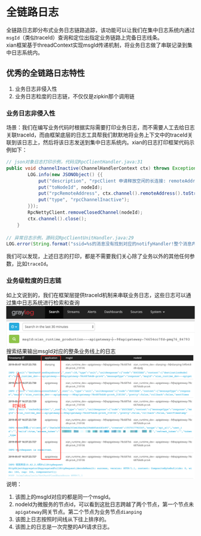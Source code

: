 # 全链路日志
全链路日志即分布式业务日志链路追踪，该功能可以让我们在集中日志系统内通过`msgId`（类似traceId）查询和定位出指定业务链路上完备日志线条。<br/>
xian框架基于threadContext实现msgId传递机制，将业务日志做了串联记录到集中日志系统内。

## 优秀的全链路日志特性
1. 业务日志非侵入性
2. 业务日志粒度的日志链，不仅仅是zipkin那个调用链

### 业务日志非侵入性
场景：我们在编写业务代码时根据实际需要打印业务日志，而不需要人工去给日志关联traceId，而由框架底层的日志工具帮我们默默地将业务上下文中的traceId关联到该日志上，然后将该日志发送到集中日志系统内。xian的日志打印框架代码示例如下：
```java
// json对象日志打印示例，代码见RpcClientHandler.java:31
public void channelInactive(ChannelHandlerContext ctx) throws Exception {
        LOG.info(new JSONObject() {{
            put("description", "rpcClient 申请释放空闲的长连接: remoteAddress=" + ctx.channel().remoteAddress() + " nodeId=" + nodeId);
            put("toNodeId", nodeId);
            put("rpcRemoteAddress", ctx.channel().remoteAddress().toString());
            put("type", "rpcChannelInactive");
        }});
        RpcNettyClient.removeClosedChannel(nodeId);
        ctx.channel().close();
    }
    
// 异常日志示例，源码见RpcClientUnitHandler.java:29
LOG.error(String.format("ssid=%s的消息没有找到对应的notifyHandler!整个消息内容=%s,", ssid, response), new Throwable());
```
我们可以发现，上述日志的打印，都是不需要我们关心除了业务以外的其他任何参数，比如`traceId`。

### 业务级粒度的日志链
如上文说到的，我们在框架层提供traceId机制来串联业务日志，这些日志可以通过集中日志系统进行检索和查询
![graylog-msgId-search](graylog-msgId-search.png)
<br/>
搜索结果输出msgId对应的整条业务线上的日志<br/>
![graylog-msgId-search-result](graylog-msgId-search-result.png)
说明：
1. 该图上的msgId对应的都是同一个msgId。
2. nodeId为微服务的节点id，可以看到这批日志跨越了两个节点，第一个节点未`apigateway`网关节点。第二个节点为业务节点`dianping`
3. 该图上日志按照时间线从下往上排序的。
4. 该图上的日志是一次完整的API请求日志。


